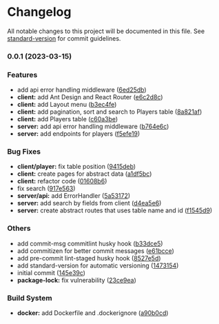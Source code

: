 # Changelog

All notable changes to this project will be documented in this file. See [standard-version](https://github.com/conventional-changelog/standard-version) for commit guidelines.

### 0.0.1 (2023-03-15)


### Features

* add api error handling middleware ([6ed25db](https://github.com/bxr1nG/rest/commit/6ed25dbdaa2d305d9bb5db9e0231b9fdccc30460))
* **client:** add Ant Design and React Router ([e6c2d8c](https://github.com/bxr1nG/rest/commit/e6c2d8cf169cc34bb37fc2be38c8e3a110802369))
* **client:** add Layout menu ([b3ec4fe](https://github.com/bxr1nG/rest/commit/b3ec4fe59fcfebac11472933c5e2436feae7f3d8))
* **client:** add pagination, sort and search to Players table ([8a821af](https://github.com/bxr1nG/rest/commit/8a821af840bbee46f7d4d0768c915d3bed2f9759))
* **client:** add Players table ([c60a3be](https://github.com/bxr1nG/rest/commit/c60a3beb84909be0c79294fc4d856ff493663445))
* **server:** add api error handling middleware ([b764e6c](https://github.com/bxr1nG/rest/commit/b764e6c2a7bf693a02e55eae6d8b30f7efcb98d4))
* **server:** add endpoints for players ([f5efe19](https://github.com/bxr1nG/rest/commit/f5efe195b7572e823e7a4d40f6d79e81101d90d0))


### Bug Fixes

* **client/player:** fix table position ([9415deb](https://github.com/bxr1nG/rest/commit/9415debebd4ddd53e4810ec80b2d0e8086ede51b))
* **client:** create pages for abstract data ([a1df5bc](https://github.com/bxr1nG/rest/commit/a1df5bca73fef4a7fa0368040148c9df8fb0a453))
* **client:** refactor code ([01608b6](https://github.com/bxr1nG/rest/commit/01608b6342e6a33f67aa4726ac92234f6bf95fd6))
* fix search ([917e563](https://github.com/bxr1nG/rest/commit/917e5634866d6c06f0746722ebd3276c1cea1990))
* **server/api:** add ErrorHandler ([5a53172](https://github.com/bxr1nG/rest/commit/5a53172b4a3edbb0ad60d1a861d17ac26fe262f4))
* **server:** add search by fields from client ([d4ea5e6](https://github.com/bxr1nG/rest/commit/d4ea5e66fd4ab15a24216ef106c8c1160b322390))
* **server:** create abstract routes that uses table name and id ([f1545d9](https://github.com/bxr1nG/rest/commit/f1545d9d913e5888e4249c9f14c2df6c83a2d343))


### Others

* add commit-msg commitlint husky hook ([b33dce5](https://github.com/bxr1nG/rest/commit/b33dce59edd0b73d728107723f8878a36c707480))
* add commitizen for better commit messages ([e61bcce](https://github.com/bxr1nG/rest/commit/e61bcce713e479520d0d595631a3baf6595eb5e3))
* add pre-commit lint-staged husky hook ([8527e5d](https://github.com/bxr1nG/rest/commit/8527e5d66575b80583f573a31ce8ff3996ab24cd))
* add standard-version for automatic versioning ([1473154](https://github.com/bxr1nG/rest/commit/14731541ac07c8dcf12f71ae0ee1c949798cb671))
* initial commit ([145e39c](https://github.com/bxr1nG/rest/commit/145e39c502fc5f4b110cfccbc91f0ba78d5cc823))
* **package-lock:** fix vulnerability ([23ce9ea](https://github.com/bxr1nG/rest/commit/23ce9ea9559b01094dcdecfd864bd3e5c13d2bce))


### Build System

* **docker:** add Dockerfile and .dockerignore ([a90b0cd](https://github.com/bxr1nG/rest/commit/a90b0cd9db821e5c9d0f914c9494f555c1682f27))
